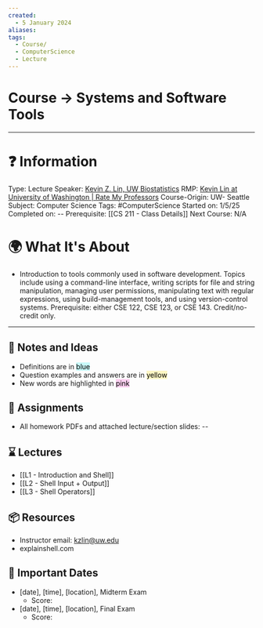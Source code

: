 ```yaml
---
created:
  - 5 January 2024
aliases: 
tags:
  - Course/
  - ComputerScience
  - Lecture
---
```


# Course -> Systems and Software Tools

---
# ❓ Information
Type: Lecture
Speaker: [Kevin Z. Lin, UW Biostatistics](https://linnykos.github.io/)
RMP: [Kevin Lin at University of Washington | Rate My Professors](https://www.ratemyprofessors.com/professor/2574020)
Course-Origin: UW- Seattle
Subject: Computer Science
Tags: #ComputerScience 
Started on: 1/5/25
Completed on: --
Prerequisite: [[CS 211 - Class Details]]
Next Course: N/A

# 🌍 What It's About

- Introduction to tools commonly used in software development. Topics include using a command-line interface, writing scripts for file and string manipulation, managing user permissions, manipulating text with regular expressions, using build-management tools, and using version-control systems. Prerequisite: either CSE 122, CSE 123, or CSE 143. Credit/no-credit only.
---

## 📜 Notes and Ideas
- Definitions are in <mark style="background: #ABF7F7A6;">blue</mark>
- Question examples and answers are in <mark style="background: #FFF3A3A6;">yellow</mark>
- New words are highlighted in <mark style="background: #FFB8EBA6;">pink</mark>

## 🎯 Assignments
- All homework PDFs and attached lecture/section slides: --
## ⌛ Lectures
- [[L1 - Introduction and Shell]]
- [[L2 - Shell Input + Output]]
- [[L3 - Shell Operators]]

## 📦 Resources
- Instructor email: kzlin@uw.edu
- explainshell.com


## 📅 Important Dates
- [date], [time], [location], Midterm Exam
	- Score: 
- [date], [time], [location], Final Exam
	- Score: 